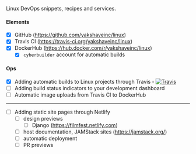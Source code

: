 Linux DevOps snippets, recipes and services.

#### Elements

* [x] GitHub (https://github.com/yakshaveinc/linux)
* [x] Travis CI (https://travis-ci.org/yakshaveinc/linux)
* [x] DockerHub (https://hub.docker.com/r/yakshaveinc/linux)
  * [x] `cyberbuilder` account for automatic builds

#### Ops

* [x] Adding automatic builds to Linux projects through Travis - [![Travis](https://img.shields.io/travis/yakshaveinc/linux.svg)](https://travis-ci.org/yakshaveinc/linux)
* [ ] Adding build status indicators to your development dashboard
* [ ] Automatic image uploads from Travis CI to DockerHub

---
* [ ] Adding static site pages through Netlify
  * [ ] design previews
    * [ ] Django (https://filmfest.netlify.com)
  * [ ] host documentation, JAMStack sites (https://jamstack.org/)
  * [ ] automatic deployment
  * [ ] PR previews

